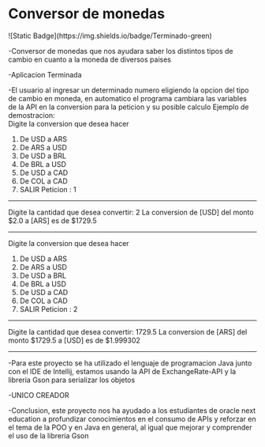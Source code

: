 <h1>Conversor de monedas</h1>  
![Static Badge](https://img.shields.io/badge/Terminado-green)

-Conversor de monedas que nos ayudara saber los distintos tipos de cambio en cuanto a la moneda de diversos paises

-Aplicacion Terminada

-El usuario al ingresar un determinado numero eligiendo la opcion del tipo de cambio en moneda, en automatico el programa cambiara las variables de la API en la conversion para la peticion y su posible calculo
Ejemplo de demostracion:  
Digite la conversion que desea hacer
1. De USD a ARS
2. De ARS a USD
3. De USD a BRL
4. De BRL a USD
5. De USD a CAD
6. De COL a CAD
7. SALIR 
Peticion : 1
****************************************
Digite la cantidad que desea convertir: 2
La conversion de [USD] del monto $2.0 a [ARS] es de $1729.5
***************************************
Digite la conversion que desea hacer
1. De USD a ARS
2. De ARS a USD
3. De USD a BRL
4. De BRL a USD
5. De USD a CAD
6. De COL a CAD
7. SALIR 
Peticion : 2
****************************************
Digite la cantidad que desea convertir: 1729.5
La conversion de [ARS] del monto $1729.5 a [USD] es de $1.999302
***************************************

-Para este proyecto se ha utilizado el lenguaje de programacion Java junto con el IDE de Intellij, estamos usando la API de ExchangeRate-API y la libreria Gson para serializar los objetos

-UNICO CREADOR

-Conclusion, este proyecto nos ha ayudado a los estudiantes de oracle next education a profundizar conocimientos en el consumo de APIs y reforzar en el tema de la POO y en Java en general, al igual que mejorar y comprender el uso de la libreria Gson
